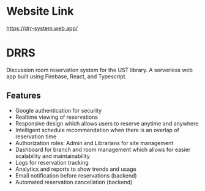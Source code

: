 # Website Link
https://drr-system.web.app/

# DRRS
Discussion room reservation system for the UST library. A serverless web app built using Firebase, React, and Typescript.

## Features
- Google authentication for security
- Realtime viewing of reservations
- Responsive design which allows users to reserve anytime and anywhere
- Intelligent schedule recommendation when there is an overlap of reservation time
- Authorization roles: Admin and Librarians for site management
- Dashboard for branch and room management which allows for easier scalability and maintainability
- Logs for reservation tracking
- Analytics and reports to show trends and usage
- Email notification before reservations (backend)
- Automated reservation cancellation (backend)

